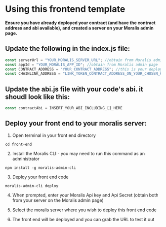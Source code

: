 # Using this frontend template

**Ensure you have already deployed your contract (and have the contract address and abi available), and created a server on your Moralis admin page.**

## Update the following in the index.js file:

```javascript
const serverUrl = "YOUR_MORALIS_SERVER_URL"; //obtain from Moralis admin page
const appId = "YOUR_MORALIS_APP_ID"; //obtain from Moralis admin page
const CONTRACT_ADDRESS = "YOUR_CONTRACT_ADDRESS"; //this is your deployed contract address
const CHAINLINK_ADDRESS = "LINK_TOKEN_CONTRACT_ADDRESS_ON_YOUR_CHOSEN_CHAIN"; //this is the chainlink token address of the network you deployed your contract on
```

## Update the abi.js file with your code's abi. it shoudl look like this:

```javascript
const contractAbi = INSERT_YOUR_ABI_INCLUDING_[]_HERE
```

## Deploy your front end to your moralis server:

1. Open terminal in your front end directory

```
cd front-end
```
    
2. Install the Moralis CLI - you may need to run this command as an administrator

```
npm install -g moralis-admin-cli
```

3. Deploy your front end code

```
moralis-admin-cli deploy
```

4. When prompted, enter your Moralis Api key and Api Secret (obtain both from your server on the Moralis admin page)

5. Select the moralis server where you wish to deploy this front end code

6. The front end will be deployed and you can grab the URL to test it out